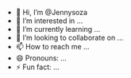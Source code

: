 - 👋 Hi, I’m @Jennysoza
- 👀 I’m interested in ...
- 🌱 I’m currently learning ...
- 💞️ I’m looking to collaborate on ...
- 📫 How to reach me ...
- 😄 Pronouns: ...
- ⚡ Fun fact: ...

<!---
Jennysoza/Jennysoza is a ✨ special ✨ repository because its `README.md` (this file) appears on your GitHub profile.
You can click the Preview link to take a look at your changes.
--->
